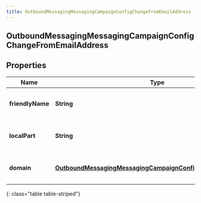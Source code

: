 ```yaml
---
title: OutboundMessagingMessagingCampaignConfigChangeFromEmailAddress
---
```


## OutboundMessagingMessagingCampaignConfigChangeFromEmailAddress

## Properties

| Name             | Type                                                                                                                                                 | Description                             | Notes      |
| ---------------- | ---------------------------------------------------------------------------------------------------------------------------------------------------- | --------------------------------------- | ---------- |
| **friendlyName** | <!----><!---->**String**<!---->                                                                                                                      | The friendly name of the email address. | [optional] |
| **localPart**    | <!----><!---->**String**<!---->                                                                                                                      | The local part of the email address.    | [optional] |
| **domain**       | <!----><!---->[**OutboundMessagingMessagingCampaignConfigChangeUriReference**](OutboundMessagingMessagingCampaignConfigChangeUriReference.md)<!----> | A UriReference for a resource           | [optional] |

{: class="table table-striped"}
